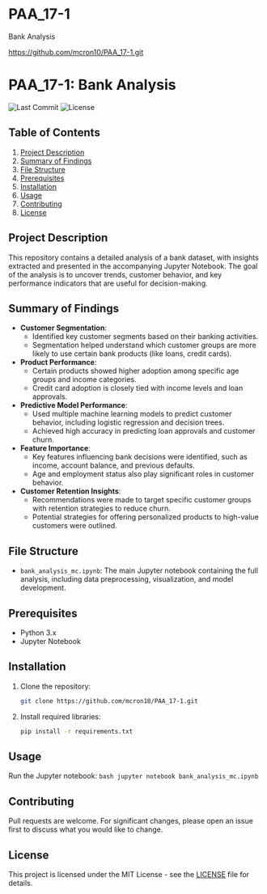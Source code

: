 # PAA_17-1
Bank Analysis

https://github.com/mcron10/PAA_17-1.git

# PAA_17-1: Bank Analysis

![Last Commit](https://img.shields.io/github/last-commit/mcron10/PAA_17-1)
![License](https://img.shields.io/github/license/mcron10/PAA_17-1)

## Table of Contents
1. [Project Description](#project-description)
2. [Summary of Findings](#summary-of-findings)
3. [File Structure](#file-structure)
4. [Prerequisites](#prerequisites)
5. [Installation](#installation)
6. [Usage](#usage)
7. [Contributing](#contributing)
8. [License](#license)

## Project Description
This repository contains a detailed analysis of a bank dataset, with insights extracted and presented in the accompanying Jupyter Notebook. The goal of the analysis is to uncover trends, customer behavior, and key performance indicators that are useful for decision-making.

## Summary of Findings
- **Customer Segmentation**:
    - Identified key customer segments based on their banking activities.
    - Segmentation helped understand which customer groups are more likely to use certain bank products (like loans, credit cards).
- **Product Performance**:
    - Certain products showed higher adoption among specific age groups and income categories.
    - Credit card adoption is closely tied with income levels and loan approvals.
- **Predictive Model Performance**:
    - Used multiple machine learning models to predict customer behavior, including logistic regression and decision trees.
    - Achieved high accuracy in predicting loan approvals and customer churn.
- **Feature Importance**:
    - Key features influencing bank decisions were identified, such as income, account balance, and previous defaults.
    - Age and employment status also play significant roles in customer behavior.
- **Customer Retention Insights**:
    - Recommendations were made to target specific customer groups with retention strategies to reduce churn.
    - Potential strategies for offering personalized products to high-value customers were outlined.

## File Structure
- `bank_analysis_mc.ipynb`: The main Jupyter notebook containing the full analysis, including data preprocessing, visualization, and model development.

## Prerequisites
- Python 3.x
- Jupyter Notebook

## Installation
1. Clone the repository:
    ```bash
    git clone https://github.com/mcron10/PAA_17-1.git
    ```
2. Install required libraries:
    ```bash
    pip install -r requirements.txt
    ```

## Usage
Run the Jupyter notebook:
    ```bash
    jupyter notebook bank_analysis_mc.ipynb
    ```

## Contributing
Pull requests are welcome. For significant changes, please open an issue first to discuss what you would like to change.

## License
This project is licensed under the MIT License - see the [LICENSE](LICENSE) file for details.
